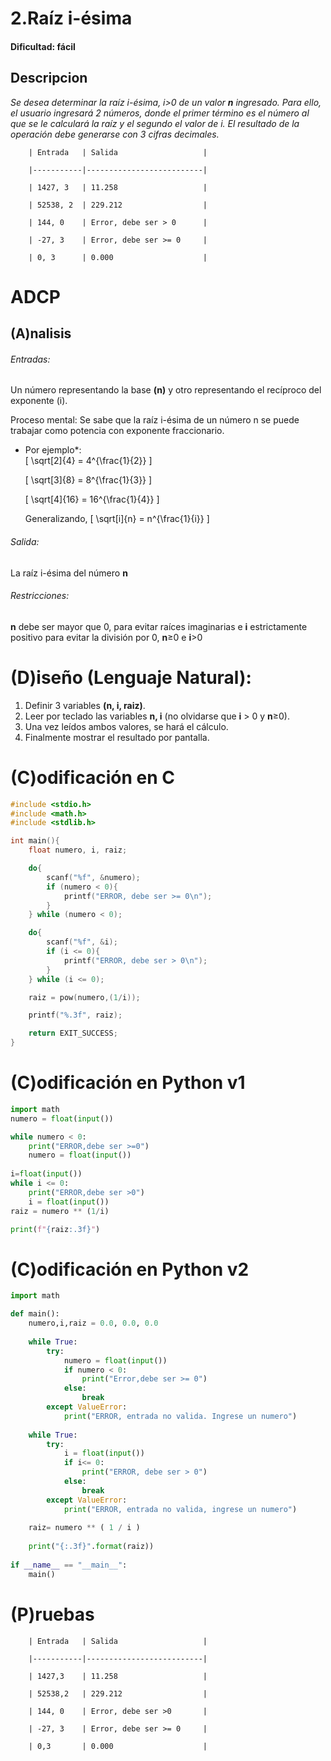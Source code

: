 
# 2.Raíz i-ésima

#### Dificultad: fácil

## Descripcion

*Se desea determinar la raíz i-ésima, i>0 de un valor **n** ingresado. Para ello, el usuario ingresará 2 números, donde el primer término es el número al que se le calculará la raíz y el segundo el valor de i. El resultado de la operación debe generarse con 3 cifras decimales.*

		| Entrada   | Salida                   |
		
		|-----------|--------------------------|
		
		| 1427, 3   | 11.258                   |
		
		| 52538, 2  | 229.212                  |
		
		| 144, 0    | Error, debe ser > 0      |
		
		| -27, 3    | Error, debe ser >= 0     |
		
		| 0, 3      | 0.000                    |



# ADCP

## (A)nalisis

###### Entradas:  
Un número representando la base **(n)** y otro representando el recíproco del exponente (i).

Proceso mental: Se sabe que la raíz i-ésima de un número n se puede trabajar como potencia con exponente fraccionario.

* Por ejemplo\*:    	
    \[ \sqrt[2]{4} = 4^{\frac{1}{2}} \]

    \[ \sqrt[3]{8} = 8^{\frac{1}{3}} \]

    \[ \sqrt[4]{16} = 16^{\frac{1}{4}} \]

    Generalizando, \[ \sqrt[i]{n} = n^{\frac{1}{i}} \]

###### Salida: 
La raíz i-ésima del número **n**

###### Restricciones: 
**n** debe ser mayor que 0, para evitar raíces imaginarias e **i** estrictamente positivo para evitar la división por 0, **n**≥0 e **i**>0

# (D)iseño (Lenguaje Natural):
1. Definir 3 variables **(n, i, raiz)**. 
2. Leer por teclado las variables **n, i** (no olvidarse que **i** > 0 y **n**≥0). 
3. Una vez leídos ambos valores, se hará el cálculo.
4. Finalmente mostrar el resultado por pantalla.

# (C)odificación en C
```c
#include <stdio.h>
#include <math.h>
#include <stdlib.h>

int main(){
    float numero, i, raiz;

    do{
        scanf("%f", &numero);
        if (numero < 0){
            printf("ERROR, debe ser >= 0\n");
        } 
    } while (numero < 0);

    do{
        scanf("%f", &i);
        if (i <= 0){
            printf("ERROR, debe ser > 0\n");
        }    
    } while (i <= 0);

    raiz = pow(numero,(1/i));

    printf("%.3f", raiz);

    return EXIT_SUCCESS;
}
```
# (C)odificación en Python v1
```py
import math
numero = float(input())

while numero < 0:
    print("ERROR,debe ser >=0")
    numero = float(input())
    
i=float(input())
while i <= 0:
    print("ERROR,debe ser >0")
    i = float(input())
raiz = numero ** (1/i)

print(f"{raiz:.3f}")
```

# (C)odificación en Python v2
```py
import math

def main():
    numero,i,raiz = 0.0, 0.0, 0.0
    
    while True:
        try:
            numero = float(input())
            if numero < 0:
                print("Error,debe ser >= 0")
            else:
                break
        except ValueError:
            print("ERROR, entrada no valida. Ingrese un numero")
            
    while True:
        try:
            i = float(input())
            if i<= 0:
                print("ERROR, debe ser > 0")
            else:
                break
        except ValueError:
            print("ERROR, entrada no valida, ingrese un numero")
    
    raiz= numero ** ( 1 / i )
    
    print("{:.3f}".format(raiz))
    
if __name__ == "__main__":
    main()
```

# (P)ruebas


		| Entrada   | Salida                   |
		
		|-----------|--------------------------|
		
		| 1427,3    | 11.258                   |
		
		| 52538,2   | 229.212                  |
		
		| 144, 0    | Error, debe ser >0       |
		
		| -27, 3    | Error, debe ser >= 0     |
		
		| 0,3       | 0.000                    |
